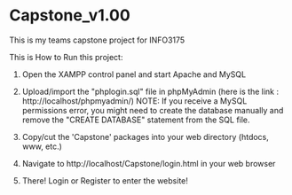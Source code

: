 # Capstone_v1.00
 This is my teams capstone project for INFO3175

 This is How to Run this project:

1. Open the XAMPP control panel and start Apache and MySQL

2. Upload/import the "phplogin.sql" file in phpMyAdmin (here is the link : http://localhost/phpmyadmin/)
    NOTE: If you receive a MySQL permissions error, you might need to create the database manually and remove the "CREATE DATABASE" statement from the SQL file.
 
4. Copy/cut the 'Capstone' packages into your web directory (htdocs, www, etc.)

5. Navigate to http://localhost/Capstone/login.html in your web browser 

6. There! Login or Register to enter the website!
